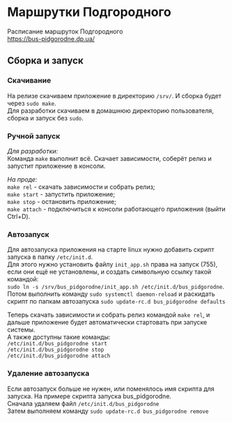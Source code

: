 # Маршрутки Подгородного

Расписание маршруток Подгородного  
https://bus-pidgorodne.dp.ua/

## Сборка и запуск
### Скачивание
На релизе скачиваем приложение в директорию `/srv/`. И сборка будет через `sudo make`.  
Для разработки скачиваем в домашнюю директорию пользователя, сборка и запуск без `sudo`.

### Ручной запуск
_Для разработки:_  
Команда `make` выполнит всё. Скачает зависимости, соберёт релиз и запустит приложение в консоли.

_На проде:_  
`make rel` - скачать зависимости и собрать релиз;  
`make start` - запустить приложение;  
`make stop` - остановить приложение;  
`make attach` - подключиться к консоли работающего приложения (выйти Ctrl+D).

### Автозапуск
Для автозапуска приложения на старте linux нужно добавить скрипт запуска в папку `/etc/init.d`.  
Для этого нужно установить файлу `init_app.sh` права на запуск (755), если они ещё не установлены,
и создать символьную ссылку такой командой:  
`sudo ln -s /srv/bus_pidgorodne/init_app.sh /etc/init.d/bus_pidgorodne`.  
Потом выполнить команду `sudo systemctl daemon-reload` и раскидать скрипт по папкам автозапуска `sudo update-rc.d bus_pidgorodne defaults`

Теперь скачать зависимости и собрать релиз командой `make rel`, и дальше приложение будет автоматически стартовать при запуске системы.  
А также доступны такие команды:  
`/etc/init.d/bus_pidgorodne start`  
`/etc/init.d/bus_pidgorodne stop`  
`/etc/init.d/bus_pidgorodne attach`

### Удаление автозапуска
Если автозапуск больше не нужен, или поменялось имя скрипта для запуска. На примере скрипта запуска bus_pidgorodne.  
Сначала удаляем файл `/etc/init.d/bus_pidgorodne`  
Затем выполняем команду `sudo update-rc.d bus_pidgorodne remove`
